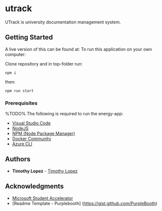 # utrack
UTrack is university documentation management system. 

## Getting Started
A live version of this can be found at: 
To run this application on your own computer:

Clone repository and in top-folder run: 

```
npm i 
```
then: 
```
npm run start
```

### Prerequisites

%TODO% 
The following is required to run the energy-app:
* [Visual Studio Code](https://code.visualstudio.com/download)
* [NodeJS](https://nodejs.org/en/download/)
* [NPM (Node Package Manager)](https://www.npmjs.com/get-npm)
* [Docker Community](https://www.docker.com/community-edition)
* [Azure CLI](https://docs.microsoft.com/en-us/cli/azure/install-azure-cli?view=azure-cli-latest)


## Authors

* **Timothy Lopez** - [Timothy Lopez](https://github.com/tlop491)

## Acknowledgments
* [Microsoft Student Accelerator](https://github.com/NZMSA)
* [Readme Template - Purplebooth] (https://gist.github.com/PurpleBooth)
